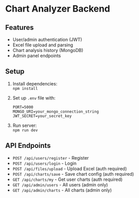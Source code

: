 # Chart Analyzer Backend

## Features
- User/admin authentication (JWT)
- Excel file upload and parsing
- Chart analysis history (MongoDB)
- Admin panel endpoints

## Setup

1. Install dependencies:  
   `npm install`

2. Set up `.env` file with:
   ```
   PORT=5000
   MONGO_URI=your_mongo_connection_string
   JWT_SECRET=your_secret_key
   ```

3. Run server:  
   `npm run dev`

## API Endpoints

- `POST /api/users/register` - Register
- `POST /api/users/login` - Login
- `POST /api/files/upload` - Upload Excel (auth required)
- `POST /api/charts/save` - Save chart config (auth required)
- `GET /api/charts/my` - Get user charts (auth required)
- `GET /api/admin/users` - All users (admin only)
- `GET /api/admin/charts` - All charts (admin only)